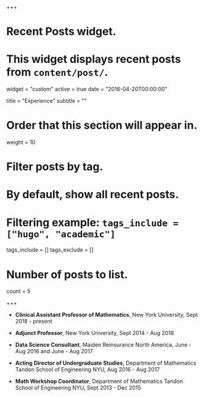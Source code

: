 +++
# Recent Posts widget.
# This widget displays recent posts from `content/post/`.
widget = "custom"
active = true
date = "2016-04-20T00:00:00"

title = "Experience"
subtitle = ""

# Order that this section will appear in.
weight = 10

# Filter posts by tag.
#  By default, show all recent posts.
#  Filtering example: `tags_include = ["hugo", "academic"]`
tags_include = []
tags_exclude = []

# Number of posts to list.
count = 5

+++
- **Clinical Assistant Professor of Mathematics**, New York University, Sept 2018 - present

- **Adjunct Professor**, New York University, Sept 2014 - Aug 2018

- **Data Science Consultant**, Maiden Reinsurance North America, June - Aug 2016 and June - Aug 2017

- **Acting Director of Undergraduate Studies**, Department of Mathematics Tandon School of Engineering NYU, Aug 2016 - Aug 2017

- **Math Workshop Coordinator**, Department of Mathematics Tandon School of Engineering NYU, Sept 2013 - Dec 2015
